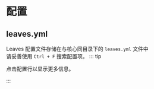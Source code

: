 # 配置

<!--suppress HtmlUnknownAttribute -->
<script setup>
import ConfigViewer from "../../../components/ConfigViewer.vue";
import { data } from "../../../config-spec/leaves/zhHans.data.mts";
</script>

## leaves.yml
 Leaves 配置文件存储在与核心同目录下的 `leaves.yml` 文件中  
 请妥善使用 `Ctrl + F` 搜索配置项。
::: tip

点击配置行以显示更多信息。

:::

<ConfigViewer :data=data name="leaves.yml"/>

